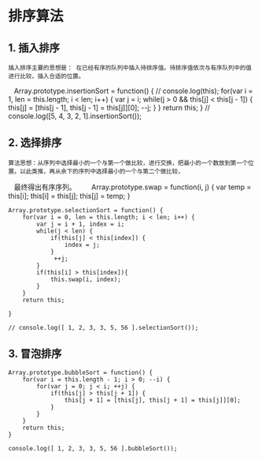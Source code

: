# 排序算法

## 1. 插入排序
    插入排序主要的思想是： 在已经有序的队列中插入待排序值。待排序值依次与有序队列中的值进行比较，插入合适的位置。
    Array.prototype.insertionSort = function() {
      // console.log(this);
      for(var i = 1, len = this.length; i < len; i++) {
          var j = i;
          while(j > 0 && this[j] < this[j - 1]) {
              this[j] = [this[j - 1], this[j - 1] = this[j]][0];
              --j;
          }
      }
      return this;
    }
    // console.log([5, 4, 3, 2, 1].insertionSort());

## 2. 选择排序
    算法思想：从序列中选择最小的一个与第一个做比较，进行交换，把最小的一个数放到第一个位置。以此类推，再从余下的序列中选择最小的一个与第二个做比较，
    最终得出有序序列。
    
    Array.prototype.swap = function(i, j) {
        var temp = this[i];
        this[i] = this[j];
        this[j] = temp;
    }

    Array.prototype.selectionSort = function() {
        for(var i = 0, len = this.length; i < len; i++) {
            var j = i + 1, index = i;
            while(j < len) {
                if(this[j] < this[index]) {
                    index = j;
                }
                 ++j;
            }
            if(this[i] > this[index]){
                this.swap(i, index);
            }
        }
        return this;

    }

    // console.log([ 1, 2, 3, 3, 5, 56 ].selectionSort());

## 3. 冒泡排序
    Array.prototype.bubbleSort = function() {
        for(var i = this.length - 1; i > 0; --i) {
            for(var j = 0; j < i; ++j) {
                if(this[j] > this[j + 1]) {
                    this[j + 1] = [this[j], this[j + 1] = this[j]][0];
                }
            }
        }
        return this;
    }

    console.log([ 1, 2, 3, 3, 5, 56 ].bubbleSort());

